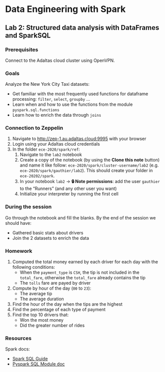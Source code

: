 # Data Engineering with Spark

## Lab 2: Structured data analysis with DataFrames and SparkSQL

### Prerequisites

Connect to the Adaltas cloud cluster using OpenVPN.

### Goals

Analyze the New York City Taxi datasets:

- Get familiar with the most frequently used functions for dataframe processing: `filter`, `select`, `groupby` ...
- Learn when and how to use the functions from the module `pyspark.sql.functions`  
- Learn how to enrich the data through `joins`

### Connection to Zeppelin

1. Navigate to http://zep-1.au.adaltas.cloud:9995 with your browser
2. Login using your Adaltas cloud credentials
3. In the folder `ece-2020/spark/ref`:
   1. Navigate to the `lab2` notebook
   2. Create a copy of the notebook (by using the **Clone this note** button) and name it like follow: `ece-2020/spark/cluster-username/lab2` (e.g. `ece-2020/spark/gauthier/lab2`). This should create your folder in `ece-20202/spark`.
   3. In your notebook `lab2` → **🔒 Note permissions**: add the user `gauthier` to the “Runners” (and any other user you want)
   4. Initialize your interpreter by running the first cell

### During the session

Go through the notebook and fill the blanks. By the end of the session we should have:

- Gathered basic stats about drivers
- Join the 2 datasets to enrich the data

### Homework

1. Computed the total money earned by each driver for each day with the following conditions:
   - When the `payment_type` is `CSH`, the tip is not included in the `total_fare`, otherwise the `total_fare` already contains the tip
   - The `tolls` fare are payed by driver
2. Compute by hour of the day (`00` to `23`):
   - The average tip
   - The average duration
3. Find the hour of the day when the tips are the highest
4. Find the percentage of each type of payment
5. Find the top 10 drivers that:
   - Won the most money
   - Did the greater number of rides

### Resources

Spark docs:

- [Spark SQL Guide](http://spark.apache.org/docs/latest/sql-programming-guide.html)
- [Pyspark SQL Module doc](https://spark.apache.org/docs/latest/api/python/pyspark.sql.html)
